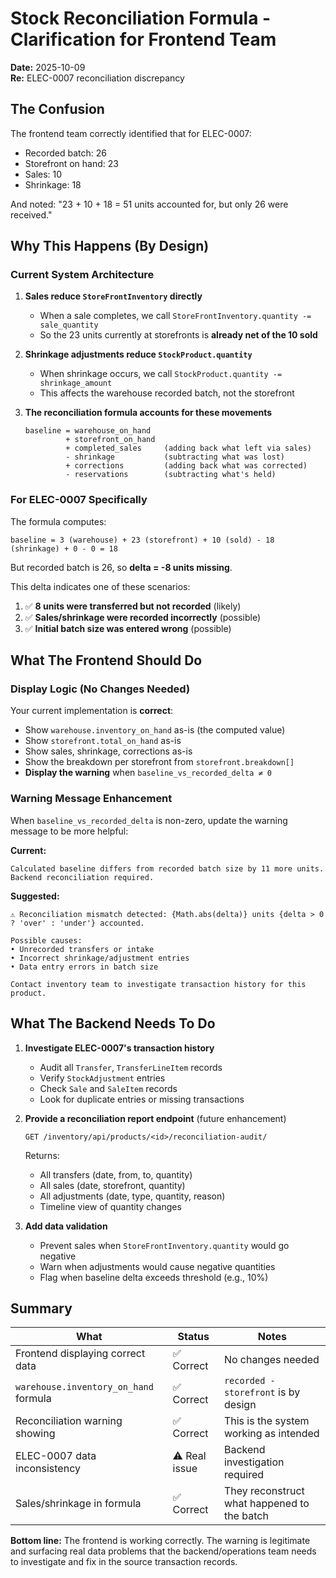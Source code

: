 # Stock Reconciliation Formula - Clarification for Frontend Team

**Date:** 2025-10-09  
**Re:** ELEC-0007 reconciliation discrepancy

## The Confusion

The frontend team correctly identified that for ELEC-0007:
- Recorded batch: 26
- Storefront on hand: 23
- Sales: 10
- Shrinkage: 18

And noted: "23 + 10 + 18 = 51 units accounted for, but only 26 were received."

## Why This Happens (By Design)

### Current System Architecture

1. **Sales reduce `StoreFrontInventory` directly**
   - When a sale completes, we call `StoreFrontInventory.quantity -= sale_quantity`
   - So the 23 units currently at storefronts is **already net of the 10 sold**

2. **Shrinkage adjustments reduce `StockProduct.quantity`**
   - When shrinkage occurs, we call `StockProduct.quantity -= shrinkage_amount`
   - This affects the warehouse recorded batch, not the storefront

3. **The reconciliation formula accounts for these movements**
   ```
   baseline = warehouse_on_hand 
            + storefront_on_hand 
            + completed_sales     (adding back what left via sales)
            - shrinkage           (subtracting what was lost)
            + corrections         (adding back what was corrected)
            - reservations        (subtracting what's held)
   ```

### For ELEC-0007 Specifically

The formula computes:
```
baseline = 3 (warehouse) + 23 (storefront) + 10 (sold) - 18 (shrinkage) + 0 - 0 = 18
```

But recorded batch is 26, so **delta = -8 units missing**.

This delta indicates one of these scenarios:
1. ✅ **8 units were transferred but not recorded** (likely)
2. ✅ **Sales/shrinkage were recorded incorrectly** (possible)
3. ✅ **Initial batch size was entered wrong** (possible)

## What The Frontend Should Do

### Display Logic (No Changes Needed)

Your current implementation is **correct**:
- Show `warehouse.inventory_on_hand` as-is (the computed value)
- Show `storefront.total_on_hand` as-is
- Show sales, shrinkage, corrections as-is
- Show the breakdown per storefront from `storefront.breakdown[]`
- **Display the warning** when `baseline_vs_recorded_delta ≠ 0`

### Warning Message Enhancement

When `baseline_vs_recorded_delta` is non-zero, update the warning message to be more helpful:

**Current:**
```
Calculated baseline differs from recorded batch size by 11 more units. Backend reconciliation required.
```

**Suggested:**
```
⚠️ Reconciliation mismatch detected: {Math.abs(delta)} units {delta > 0 ? 'over' : 'under'} accounted.

Possible causes:
• Unrecorded transfers or intake
• Incorrect shrinkage/adjustment entries  
• Data entry errors in batch size

Contact inventory team to investigate transaction history for this product.
```

## What The Backend Needs To Do

1. **Investigate ELEC-0007's transaction history**
   - Audit all `Transfer`, `TransferLineItem` records
   - Verify `StockAdjustment` entries
   - Check `Sale` and `SaleItem` records
   - Look for duplicate entries or missing transactions

2. **Provide a reconciliation report endpoint** (future enhancement)
   ```
   GET /inventory/api/products/<id>/reconciliation-audit/
   ```
   Returns:
   - All transfers (date, from, to, quantity)
   - All sales (date, storefront, quantity)
   - All adjustments (date, type, quantity, reason)
   - Timeline view of quantity changes

3. **Add data validation**
   - Prevent sales when `StoreFrontInventory.quantity` would go negative
   - Warn when adjustments would cause negative quantities
   - Flag when baseline delta exceeds threshold (e.g., 10%)

## Summary

| What | Status | Notes |
|------|--------|-------|
| Frontend displaying correct data | ✅ Correct | No changes needed |
| `warehouse.inventory_on_hand` formula | ✅ Correct | `recorded - storefront` is by design |
| Reconciliation warning showing | ✅ Correct | This is the system working as intended |
| ELEC-0007 data inconsistency | ⚠️ Real issue | Backend investigation required |
| Sales/shrinkage in formula | ✅ Correct | They reconstruct what happened to the batch |

**Bottom line:** The frontend is working correctly. The warning is legitimate and surfacing real data problems that the backend/operations team needs to investigate and fix in the source transaction records.
